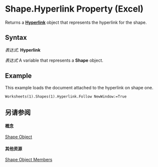 
# Shape.Hyperlink Property (Excel)

Returns a  **[Hyperlink](8bdd2c2f-e6eb-a2f2-78c8-b597aa80ec05.md)** object that represents the hyperlink for the shape.


## Syntax

 _表达式_. **Hyperlink**

 _表达式_ A variable that represents a **Shape** object.


## Example

This example loads the document attached to the hyperlink on shape one.


```
Worksheets(1).Shapes(1).Hyperlink.Follow NewWindow:=True
```


## 另请参阅


#### 概念


[Shape Object](8f01fcd1-b7d9-5216-2de5-40fb6648a403.md)
#### 其他资源


[Shape Object Members](http://msdn.microsoft.com/library/0fed7136-4228-6c32-507d-3bd36aa56d9a%28Office.15%29.aspx)